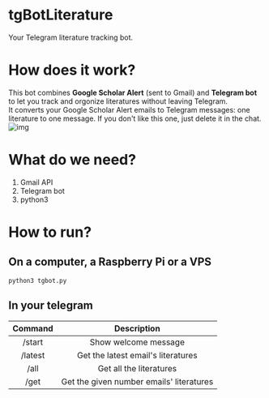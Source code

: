tgBotLiterature
===============
Your Telegram literature tracking bot.

# How does it work?  
This bot combines __Google Scholar Alert__ (sent to Gmail) and __Telegram bot__ to let you track and orgonize literatures without leaving Telegram.  
It converts your Google Scholar Alert emails to Telegram messages: one literature to one message. If you don't like this one, just delete it in the chat.  
![img](https://i.imgur.com/7Q6bxjY.jpg)

# What do we need?  
1. Gmail API
2. Telegram bot
3. python3

# How to run? 
## On a computer, a Raspberry Pi or a VPS  
```shell  
python3 tgbot.py
```  
## In your telegram  
Command | Description   
:----:  | :----: 
/start  | Show welcome message
/latest | Get the latest email's literatures
/all    | Get all the literatures
/get <number> | Get the given number emails' literatures
